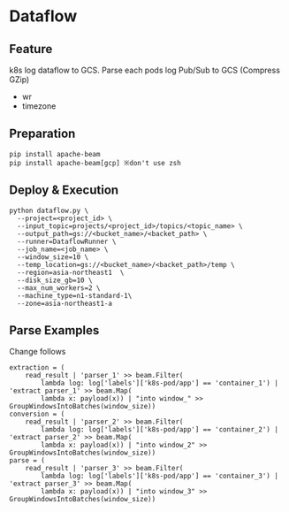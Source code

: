 # Dataflow


## Feature

k8s log dataflow  to GCS.
Parse each pods log
Pub/Sub to GCS (Compress GZip)


- wr
- timezone

## Preparation

```
pip install apache-beam
pip install apache-beam[gcp] ※don't use zsh
```

## Deploy & Execution

```
python dataflow.py \
  --project=<project_id> \
  --input_topic=projects/<project_id>/topics/<topic_name> \
  --output_path=gs://<bucket_name>/<backet_path> \
  --runner=DataflowRunner \
  --job_name=<job_name> \
  --window_size=10 \
  --temp_location=gs://<bucket_name>/<backet_path>/temp \
  --region=asia-northeast1  \
  --disk_size_gb=10 \
  --max_num_workers=2 \
  --machine_type=n1-standard-1\
  --zone=asia-northeast1-a
```

## Parse Examples

Change follows

```
extraction = (
    read_result | 'parser_1' >> beam.Filter(
        lambda log: log['labels']['k8s-pod/app'] == 'container_1') | 'extract parser_1' >> beam.Map(
        lambda x: payload(x)) | "into window_" >> GroupWindowsIntoBatches(window_size))
conversion = (
    read_result | 'parser_2' >> beam.Filter(
        lambda log: log['labels']['k8s-pod/app'] == 'container_2') | 'extract parser_2' >> beam.Map(
        lambda x: payload(x)) | "into window_2" >> GroupWindowsIntoBatches(window_size))
parse = (
    read_result | 'parser_3' >> beam.Filter(
        lambda log: log['labels']['k8s-pod/app'] == 'container_3') | 'extract parser_3' >> beam.Map(
        lambda x: payload(x)) | "into window_3" >> GroupWindowsIntoBatches(window_size))


```
